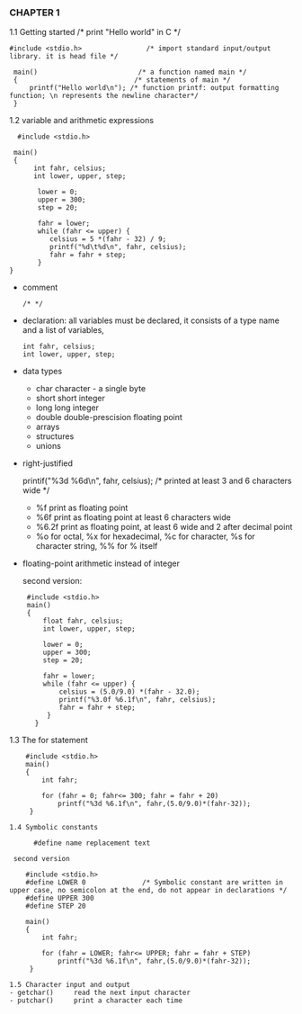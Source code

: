 ### CHAPTER 1
  1.1 Getting started 
    /* print "Hello world" in C */
  
    #include <stdio.h>                /* import standard input/output library. it is head file */
  
     main()                         /* a function named main */
     {                             /* statements of main */
         printf("Hello world\n"); /* function printf: output formatting function; \n represents the newline character*/
     }
     
   1.2 variable and arithmetic expressions     
   
      #include <stdio.h>

     main()
     {
          int fahr, celsius;
          int lower, upper, step;

           lower = 0;
           upper = 300;
           step = 20;

           fahr = lower;
           while (fahr <= upper) {
              celsius = 5 *(fahr - 32) / 9;
              printf("%d\t%d\n", fahr, celsius);
              fahr = fahr + step;
           }
    }

- comment 

      /* */
- declaration: all variables must be declared, it consists of a type name and a list of variables, 

      int fahr, celsius;
      int lower, upper, step;
- data types
  - char  character - a single byte
  - short short integer
  - long long integer
  - double double-prescision floating point
  - arrays
  - structures
  - unions
- right-justified

    printif("%3d %6d\n", fahr, celsius);   /* printed at least 3 and 6 characters wide */ 
    
    - %f     print as floating point
    - %6f    print as floating point at least 6 characters wide
    - %6.2f  print as floating point, at least 6 wide and 2 after decimal point
    - %o for octal, %x for hexadecimal, %c for character, %s for character string, %% for % itself
    
 - floating-point arithmetic instead of integer
 
   second version:
   
        #include <stdio.h>
        main()
        {
            float fahr, celsius;
            int lower, upper, step;

            lower = 0;
            upper = 300;
            step = 20;

            fahr = lower;
            while (fahr <= upper) {
                celsius = (5.0/9.0) *(fahr - 32.0);
                printf("%3.0f %6.1f\n", fahr, celsius);
                fahr = fahr + step;
             }
          }
          
 1.3 The for statement
 
        #include <stdio.h>
        main()
        {
            int fahr;

            for (fahr = 0; fahr<= 300; fahr = fahr + 20)
                printf("%3d %6.1f\n", fahr,(5.0/9.0)*(fahr-32));
         }
    
    1.4 Symbolic constants
          
          #define name replacement text
          
     second version
     
        #include <stdio.h>
        #define LOWER 0              /* Symbolic constant are written in upper case, no semicolon at the end, do not appear in declarations */
        #define UPPER 300
        #define STEP 20
        
        main()
        {
            int fahr;

            for (fahr = LOWER; fahr<= UPPER; fahr = fahr + STEP)
                printf("%3d %6.1f\n", fahr,(5.0/9.0)*(fahr-32));
         }
         
    1.5 Character input and output
    - getchar()     read the next input character
    - putchar()     print a character each time 
    
    
          
          
         
 
    
  
